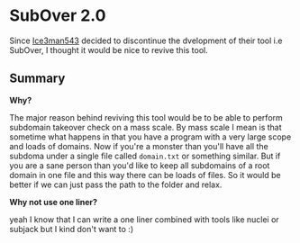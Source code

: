 # SubOver 2.0

Since [Ice3man543](https://github.com/Ice3man543) decided to discontinue the dvelopment of their tool i.e SubOver, I thought it would be nice to revive this tool.

## Summary

__Why?__

The major reason behind reviving this tool would be to be able to perform subdomain takeover check on a mass scale. By mass scale I mean is that sometime what happens in that you have a program with a very large scope and loads of domains. Now if you're a monster than you'll have all the subdoma under a single file called `domain.txt` or something similar. But if you are a sane person than you'd like to keep all subdomains of a root domain in one file and this way there can be loads of files. So it would be better if we can just pass the path to the folder and relax.

__Why not use one liner?__

yeah I know that I can write a one liner combined with tools like nuclei or subjack but I kind don't want to :)

